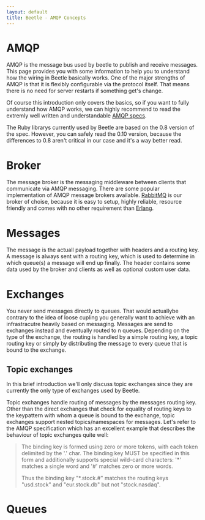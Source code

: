 ```yaml
---
layout: default
title: Beetle - AMQP Concepts
---
```


AMQP
====

AMQP is the message bus used by beetle to publish and receive messages.
This page provides you with some information to help you to understand how the wiring in
Beetle basically works. One of the major strengths of AMQP is that it
is flexibly configurable via the protocol itself. That means there is
no need for server restarts if something get's change.

Of course this introduction only covers the basics, so if you
want to fully understand how AMQP works, we can highly recommend to
read the extremly well written and understandable [AMQP
specs][amqp_specs].

The Ruby librarys currently used by Beetle are based on the 0.8
version of the spec. However, you can safely read the 0.10 version, because the
differences to 0.8 aren't critical in our case and it's a way better read.

Broker
====

The message broker is the messaging middleware between clients that
communicate via AMQP messaging. There are some popular implementation
of AMQP message brokers available. [RabbitMQ][rabbitmq_home] is our
broker of choise, because it is easy to setup, highly reliable,
resource friendly and comes with no other requirement than [Erlang][erlang_home].

Messages
======

The message is the actuall payload together with headers and a routing
key. A message is always sent with a routing key, which is used to
determine in which queue(s) a message will end up finally. The header
contains some data used by the broker and clients as well as optional
custom user data.

Exchanges
======

You never send messages directly to queues. That would actuallybe
contrary to the idea of loose cupling you generally want to achieve
with an infrastracutre heavily based on messaging. Messages are send
to exchanges instead and eventually routed to n queues. Depending on
the type of the exchange, the routing is handled by a simple routing
key, a topic routing key or simply by distributing the message to
every queue that is bound to the exchange.

Topic exchanges
-------------

In this brief introduction we'll only discuss topic exchanges since
they are currently the only type of exchanges used by Beetle.

Topic exchanges handle routing of messages by the messages routing
key. Other than the direct exchanges that check for equality of
routing keys to the keypattern with whom a queue is bound to the
exchange, topic exchanges support nested topics/namespaces for
messages.
Let's refer to the AMQP specification which has an excellent example
that describes the behaviour of topic exchanges quite well:

> The binding key is formed using zero or more tokens, with each token
> delimited by the '.' char. The binding key MUST be specified in this
> form and additionally supports special wild-card characters: '\*'
> matches a single word and '#' matches zero or more words.
>
> Thus the binding key "\*.stock.#" matches the routing keys "usd.stock"
> and "eur.stock.db" but not "stock.nasdaq".

Queues
=====

[amqp_specs]: http://www.amqp.org/confluence/display/AMQP/AMQP+Specification
[rabbitmq_home]: http://www.rabbitmq.com
[erlang_home]: http://www.erlang.org
